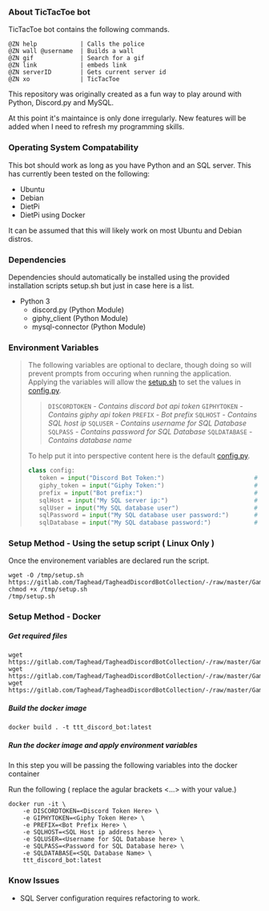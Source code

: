 ### About TicTacToe bot

TicTacToe bot contains the following commands.

```
@ZN help            | Calls the police
@ZN wall @username  | Builds a wall
@ZN gif             | Search for a gif
@ZN link            | embeds link
@ZN serverID        | Gets current server id
@ZN xo              | TicTacToe
```

This repository was originally created as a fun way to play around with Python, Discord.py and MySQL. 

At this point it's maintaince is only done irregularly. New features will be added when I need to refresh my programming skills.

### Operating System Compatability
This bot should work as long as you have Python and an SQL server. This has currently been tested on the following:
- Ubuntu
- Debian
- DietPi
- DietPi using Docker

It can be assumed that this will likely work on most Ubuntu and Debian distros.

### Dependencies
Dependencies should automatically be installed using the provided installation scripts setup.sh but just in case here is a list.
- Python 3
    - discord.py        (Python Module)
    - giphy_client      (Python Module)
    - mysql-connector   (Python Module)


### Environment Variables
> The following variables are optional to declare, though doing so will prevent prompts from occuring when running the application. Applying the variables will allow the [setup.sh](/Games/TicTacToe/setup.sh) to set the values in [config.py](/Games/TicTacToe/config.py). 
> > `DISCORDTOKEN`  *- Contains discord bot api token*
> > `GIPHYTOKEN` 	*- Contains giphy api token*
> > `PREFIX`        *- Bot prefix*
> > `SQLHOST` 	    *- Contains SQL host ip*
> > `SQLUSER`	    *- Contains username for SQL Database*
> > `SQLPASS`	    *- Contains password for SQL Database*
> > `SQLDATABASE`	*- Contains database name*
> 
> To help put it into perspective content here is the default [config.py](/Games/TicTacToe/config.py).
>```python
>class config:
>    token = input("Discord Bot Token:")                         # Discord Bot Token
>    giphy_token = input("Giphy Token:")                         # Giphy API token
>    prefix = input("Bot prefix:")                               # Replace this with your desired prefix
>    sqlHost = input("My SQL server ip:")                        # Manually installed SQL onto another device
>    sqlUser = input("My SQL database user")                     # Change only if you changed #practiceCreateUsers.sql and practiceCreate.sql
>    sqlPassword = input("My SQL database user password:")       # Change only if you changed #practiceCreateUsers.sql and practiceCreate.sql
>    sqlDatabase = input("My SQL database password:")            # Change only if you changed #practiceCreateUsers.sql and practiceCreate.sql
>```


### Setup Method - Using the setup script ( Linux Only )

Once the environement variables are declared run the script.
```shell
wget -O /tmp/setup.sh https://gitlab.com/Taghead/TagheadDiscordBotCollection/-/raw/master/Games/TicTacToe/setup.sh
chmod +x /tmp/setup.sh
/tmp/setup.sh
```

### Setup Method - Docker

##### *Get required files*
```shell
wget https://gitlab.com/Taghead/TagheadDiscordBotCollection/-/raw/master/Games/TicTacToe/Dockerfile
wget https://gitlab.com/Taghead/TagheadDiscordBotCollection/-/raw/master/Games/TicTacToe/requirements.txt
wget https://gitlab.com/Taghead/TagheadDiscordBotCollection/-/raw/master/Games/TicTacToe/setup.sh

```

##### *Build the docker image*
```shell
docker build . -t ttt_discord_bot:latest
```

##### *Run the docker image and apply environment variables*

In this step you will be passing the following variables into the docker container

Run the following ( replace the agular brackets <...> with your value.)

 ```shell
 docker run -it \ 
     -e DISCORDTOKEN=<Discord Token Here> \
     -e GIPHYTOKEN=<Giphy Token Here> \
     -e PREFIX=<Bot Prefix Here> \
     -e SQLHOST=<SQL Host ip address here> \
     -e SQLUSER=<Username for SQL Database here> \
     -e SQLPASS=<Password for SQL Database here> \
     -e SQLDATABASE=<SQL Database Name> \
     ttt_discord_bot:latest
 ```


### Know Issues

- SQL Server configuration requires refactoring to work. 
